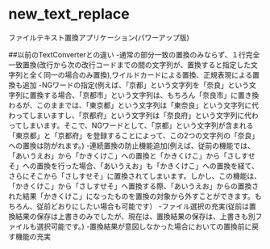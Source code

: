 # new_text_replace
ファイルテキスト置換アプリケーション(パワーアップ版) 

##以前のTextConverterとの違い
-通常の部分一致の置換のみならず、１行完全一致置換(改行から次の改行コードまでの間の文字列が、置換すると指定した文字列と全く同一の場合のみ置換),ワイルドカードによる置換、正規表現による置換も追加
-NGワードの指定(例えば、「京都」という文字列を「奈良」という文字列に置換する場合、「京都市」という文字列は、もちろん「奈良市」に置き換わるが、このままでは、「東京都」という文字列は「東奈良」という文字列に代わってしまいますし、「京都府」という文字列は「奈良府」という文字列に代わってしまいます。そこで、NGワードとして、「京都」という文字列が含まれる「東京都」と「京都府」を登録することによって、この2つの文字列の「奈良」への置換は防がれます。)
-連続置換の防止機能追加(例えば、従前の機能では、「あいうえお」から「かきくけこ」への置換と「かきくけこ」から「さしすせそ」への置換を行った場合、「あいうえお」も「かきくけこ」への置換を経て、さらにそこから「さしすせそ」に置換されてしまいます。しかし、この機能は、「かきくけこ」から「さしすせそ」へ置換する際、「あいうえお」からの置換された結果「かきくけこ」になったものを置換の対象から外すことができます。もちろん、従前どおりにしたい場合も可能です）
-ファイル選択の充実(従前は置換結果の保存は上書きのみでしたが、現在は、置換結果の保存は、上書きも別ファイルも選択可能です。)
-置換結果が意図しなかった場合においての置換前に戻す機能の充実
